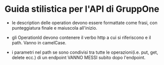 # Guida stilistica per l'API di GruppOne

<!-- TODO write this docs file! -->

- le description delle operation devono essere formattate come frasi, con punteggiatura finale e maiuscola all'inizio.

- gli OperationId devono contenere il verbo http a cui si riferiscono e il path. Vanno in camelCase.

- i parametri nel path se sono condivisi tra tutte le operazioni(i.e. put, get, delete ecc.) di un endpoint VANNO
  MESSI subito dopo l'endpoint.

<!-- if a single endpoint has more operation (i.e. get, put, delete exc.), you MUST place it first>
